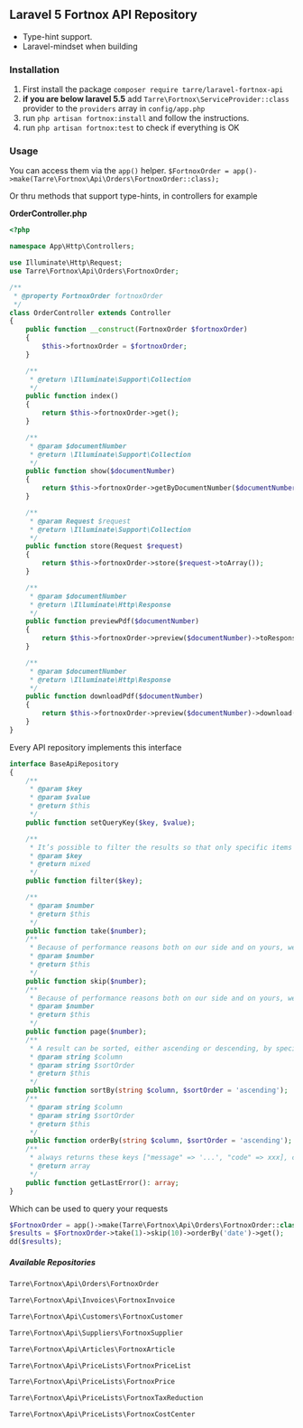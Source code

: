 ## Laravel 5 Fortnox API Repository

* Type-hint support.
* Laravel-mindset when building

### Installation

1. First install the package `composer require tarre/laravel-fortnox-api`
2. **if you are below laravel 5.5** add `Tarre\Fortnox\ServiceProvider::class` provider to the `providers` array in `config/app.php`
3. run `php artisan fortnox:install` and follow the instructions. 
4. run `php artisan fortnox:test` to check if everything is OK



### Usage

You can access them via the `app()` helper. `$FortnoxOrder = app()->make(Tarre\Fortnox\Api\Orders\FortnoxOrder::class);`

Or thru methods that support type-hints, in controllers for example
 
**OrderController.php**
```php
<?php

namespace App\Http\Controllers;

use Illuminate\Http\Request;
use Tarre\Fortnox\Api\Orders\FortnoxOrder;

/**
 * @property FortnoxOrder fortnoxOrder
 */
class OrderController extends Controller
{
    public function __construct(FortnoxOrder $fortnoxOrder)
    {
        $this->fortnoxOrder = $fortnoxOrder;
    }

    /**
     * @return \Illuminate\Support\Collection
     */
    public function index()
    {
        return $this->fortnoxOrder->get();
    }

    /**
     * @param $documentNumber
     * @return \Illuminate\Support\Collection
     */
    public function show($documentNumber)
    {
        return $this->fortnoxOrder->getByDocumentNumber($documentNumber);
    }

    /**
     * @param Request $request
     * @return \Illuminate\Support\Collection
     */
    public function store(Request $request)
    {
        return $this->fortnoxOrder->store($request->toArray());
    }

    /**
     * @param $documentNumber
     * @return \Illuminate\Http\Response
     */
    public function previewPdf($documentNumber)
    {
        return $this->fortnoxOrder->preview($documentNumber)->toResponse();
    }

    /**
     * @param $documentNumber
     * @return \Illuminate\Http\Response
     */
    public function downloadPdf($documentNumber)
    {
        return $this->fortnoxOrder->preview($documentNumber)->download('Order.pdf');
    }
}
```
Every API repository implements this interface
```php
interface BaseApiRepository
{
    /**
     * @param $key
     * @param $value
     * @return $this
     */
    public function setQueryKey($key, $value);

    /**
     * It’s possible to filter the results so that only specific items will be returned. The available filters is listed under the section “Filters” in the documentation for each resource.
     * @param $key
     * @return mixed
     */
    public function filter($key);

    /**
     * @param $number
     * @return $this
     */
    public function take($number);
    /**
     * Because of performance reasons both on our side and on yours, we encourage you to use the parameter limit as much as possible. This method correspond to they key "Limit"
     * @param $number
     * @return $this
     */
    public function skip($number);
    /**
     * Because of performance reasons both on our side and on yours, we encourage you to use the parameter limit as much as possible. This method correspond to they key "Offset"
     * @param $number
     * @return $this
     */
    public function page($number);
    /**
     * A result can be sorted, either ascending or descending, by specific fields. These fields are listed in the table under the section “Fields” in the documentation for each resource.
     * @param string $column
     * @param string $sortOrder
     * @return $this
     */
    public function sortBy(string $column, $sortOrder = 'ascending');
    /**
     * @param string $column
     * @param string $sortOrder
     * @return $this
     */
    public function orderBy(string $column, $sortOrder = 'ascending');
    /**
     * always returns these keys ["message" => '...', "code" => xxx], code -1 is used when there was no last error.
     * @return array
     */
    public function getLastError(): array;
}
```
Which can be used to query your requests

```php
$FortnoxOrder = app()->make(Tarre\Fortnox\Api\Orders\FortnoxOrder::class);
$results = $FortnoxOrder->take(1)->skip(10)->orderBy('date')->get();
dd($results);
```

##### Available Repositories

```PHP
Tarre\Fortnox\Api\Orders\FortnoxOrder
```
```PHP
Tarre\Fortnox\Api\Invoices\FortnoxInvoice
```
```PHP
Tarre\Fortnox\Api\Customers\FortnoxCustomer
```
```PHP
Tarre\Fortnox\Api\Suppliers\FortnoxSupplier
```
```PHP
Tarre\Fortnox\Api\Articles\FortnoxArticle
```
```PHP
Tarre\Fortnox\Api\PriceLists\FortnoxPriceList
```
```PHP
Tarre\Fortnox\Api\PriceLists\FortnoxPrice
```
```PHP
Tarre\Fortnox\Api\PriceLists\FortnoxTaxReduction
```

```PHP
Tarre\Fortnox\Api\PriceLists\FortnoxCostCenter
```






